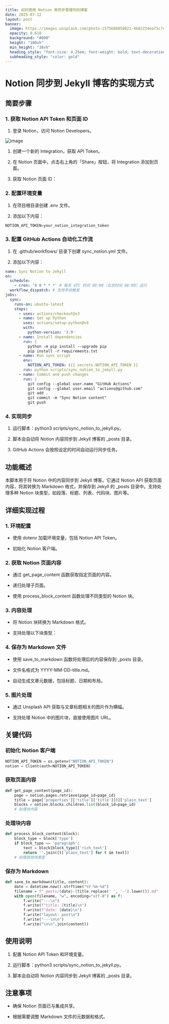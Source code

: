 ```yaml
---
title: 如何使用 Notion 来同步管理你的博客
date: 2025-07-12
layout: post
banner:
  image: https://images.unsplash.com/photo-1575680850021-4b82234ea75c?crop=entropy&cs=tinysrgb&fit=max&fm=jpg&ixid=M3w2OTIwMzJ8MHwxfHJhbmRvbXx8fHx8fHx8fDE3NTIzMDg4MTV8&ixlib=rb-4.1.0&q=80&w=1080
  opacity: 0.618
  background: "#000"
  height: "100vh"
  min_height: "38vh"
  heading_style: "font-size: 4.25em; font-weight: bold; text-decoration: underline"
  subheading_style: "color: gold"
---
```


# Notion 同步到 Jekyll 博客的实现方式

## 简要步骤

### 1. 获取 Notion API Token 和页面 ID

1. 登录 Notion，访问 Notion Developers。

![image](https://prod-files-secure.s3.us-west-2.amazonaws.com/a7a0cc5a-89b9-4cda-8686-1fba0ca52f40/d19c1afe-dea5-4312-9333-786b0ba83054/image.png?X-Amz-Algorithm=AWS4-HMAC-SHA256&X-Amz-Content-Sha256=UNSIGNED-PAYLOAD&X-Amz-Credential=ASIAZI2LB466R7JZBBKG%2F20250712%2Fus-west-2%2Fs3%2Faws4_request&X-Amz-Date=20250712T082654Z&X-Amz-Expires=3600&X-Amz-Security-Token=IQoJb3JpZ2luX2VjEOD%2F%2F%2F%2F%2F%2F%2F%2F%2F%2FwEaCXVzLXdlc3QtMiJIMEYCIQDnjqcyfCv1Agu1jFUPp%2FXZ3S%2FfyKdY0UKE0StDj93%2BrgIhANBL978x%2FrQdLYuERN%2BRylOTjzZQXte7dLNbSLqC8SzoKogECOn%2F%2F%2F%2F%2F%2F%2F%2F%2F%2FwEQABoMNjM3NDIzMTgzODA1IgzwHzLOzRsTc3tuAIQq3AMYGOqhb%2FJJmPcK%2FjZDkU7e7wrbPJiF7uFRSDNaI5g6O%2BOBOzP4bYBsHMlz3a9YM0wOMu6gqW21T5X5NKeJ74P8uXN8DblCr2OWUvjRR%2FZat%2BVoyN2pHjn7U%2FpNaj2DWTNKlCEHE18lEbfjlLlnQ2iWRQxs0dhqjtm27uyaVxijg%2Fhxxk7qZ8Oddn1dNWj01P%2FaIUZpqHbG2g30pneW%2B1z%2BlTZ0oYylau%2FWjPHg6RpPws3gDBHYWabgEQLxcEhJGS0VGGOMl7JN%2FG9F8Bkih74ajuJJ%2BjlGyieCh4kLDJ%2Be%2BrEApHvF1wqdwMAyXxFe11GRZsGhA4GgEX08KNM83K1BannQAEvin4Ct3svvZdeD2OmDchTWuLruSvUMcjB665A0i0SPOm6KEroGbsqghEi3%2Ft04At96BH0eZQRX6GsyeMm9zRz8cEnALNHcXB2IogNGYKWaMNRjgFZNBxaMEbvvEFluV8O8mPzPPh6B5ui8UmSfswlP%2FqpAyI0cI7Zdj5HosRkmR8dNBoeHHX%2FB%2BomKPXTNSHpU9P9NLUsB1yVR3t0qtu3LpsB0GnUppdLXPB5XIguqXFqSQrVmQrxhwk87FbKZQtB1zC3NWXEkQIcRLlC2h9ok1Jnjd6kskzDjocjDBjqkAfdjsMJ36ryQOmlZPdzhhHAvPRBz8xvFHq589rNPkov2Rgypep7m0ZzsGj9vedEpGyFh4R2Ib3nIlFUAkyNpVdwiOF1MmKGQ3GY9kkvhqh1WqaJCxv%2F81DOeyQSJxaROOciqANO4nyPVi3B1gNFgHQSiE8Um3BcdZnCSbSQ5CMRLkR0EB8YyicNasozt7KOy317MUCwxomzOvAvSYH7a734d2lLP&X-Amz-Signature=5157773519c32449771c3e0af399a52e37a9edb7fce39733a59c82ff5c4cfcb6&X-Amz-SignedHeaders=host&x-amz-checksum-mode=ENABLED&x-id=GetObject)

1. 创建一个新的 Integration，获取 API Token。

1. 在 Notion 页面中，点击右上角的「Share」按钮，将 Integration 添加到页面。

1. 获取 Notion 页面 ID：


### 2. 配置环境变量

1. 在项目根目录创建 .env 文件。

1. 添加以下内容：

```javascript
NOTION_API_TOKEN=your_notion_integration_token
```

### 3. 配置 GitHub Actions 自动化工作流

1. 在 .github/workflows/ 目录下创建 sync_notion.yml 文件。

1. 添加以下内容：

```yaml
name: Sync Notion to Jekyll
on:
  schedule:
    - cron: '0 0 * * *' # 每天 UTC 时间 00:00（北京时间 08:00）运行
  workflow_dispatch: # 支持手动触发
jobs:
  sync:
    runs-on: ubuntu-latest
    steps:
      - uses: actions/checkout@v3
      - name: Set up Python
        uses: actions/setup-python@v4
        with:
          python-version: '3.9'
      - name: Install dependencies
        run: |
          python -m pip install --upgrade pip
          pip install -r requirements.txt
      - name: Run sync script
        env:
          NOTION_API_TOKEN: ${{ secrets.NOTION_API_TOKEN }}
        run: python scripts/sync_notion_to_jekyll.py
      - name: Commit and push changes
        run: |
          git config --global user.name "GitHub Actions"
          git config --global user.email "actions@github.com"
          git add .
          git commit -m "Sync Notion content"
          git push
```

### 4. 实现同步

1. 运行脚本：python3 scripts/sync_notion_to_jekyll.py。

1. 脚本会自动将 Notion 内容同步到 Jekyll 博客的 _posts 目录。

1. GitHub Actions 会按照设定的时间自动运行同步任务。

## 功能概述

本脚本用于将 Notion 中的内容同步到 Jekyll 博客。它通过 Notion API 获取页面内容，将其转换为 Markdown 格式，并保存到 Jekyll 的 _posts 目录中。支持处理多种 Notion 块类型，如段落、标题、列表、代码块、图片等。

## 详细实现过程

### 1. 环境配置

- 使用 dotenv 加载环境变量，包括 Notion API Token。

- 初始化 Notion 客户端。

### 2. 获取 Notion 页面内容

- 通过 get_page_content 函数获取指定页面的内容。

- 递归处理子页面。

- 使用 process_block_content 函数处理不同类型的 Notion 块。

### 3. 内容处理

- 将 Notion 块转换为 Markdown 格式。

- 支持处理以下块类型：


### 4. 保存为 Markdown 文件

- 使用 save_to_markdown 函数将处理后的内容保存到 _posts 目录。

- 文件名格式为 YYYY-MM-DD-title.md。

- 自动生成文章元数据，包括标题、日期和布局。

### 5. 图片处理

- 通过 Unsplash API 获取与文章标题相关的图片作为横幅。

- 支持处理 Notion 中的图片块，直接使用图片 URL。

## 关键代码

### 初始化 Notion 客户端

```python
NOTION_API_TOKEN = os.getenv("NOTION_API_TOKEN")
notion = Client(auth=NOTION_API_TOKEN)
```

### 获取页面内容

```python
def get_page_content(page_id):
    page = notion.pages.retrieve(page_id=page_id)
    title = page['properties']['title']['title'][0]['plain_text']
    blocks = notion.blocks.children.list(block_id=page_id)
    # 处理块内容
```

### 处理块内容

```python
def process_block_content(block):
    block_type = block['type']
    if block_type == 'paragraph':
        text = block[block_type]['rich_text']
        return ''.join([t['plain_text'] for t in text])
    # 处理其他块类型
```

### 保存为 Markdown

```python
def save_to_markdown(title, content):
    date = datetime.now().strftime("%Y-%m-%d")
    filename = f"_posts/{date}-{title.replace(' ', '-').lower()}.md"
    with open(filename, "w", encoding="utf-8") as f:
        f.write("---\n")
        f.write(f"title: {title}\n")
        f.write(f"date: {date}\n")
        f.write("layout: post\n")
        f.write("---\n\n")
        f.write("\n\n".join(content))
```

## 使用说明

1. 配置 Notion API Token 和环境变量。

1. 运行脚本：python3 scripts/sync_notion_to_jekyll.py。

1. 脚本会自动将 Notion 内容同步到 Jekyll 博客的 _posts 目录。

## 注意事项

- 确保 Notion 页面已与集成共享。

- 根据需要调整 Markdown 文件的元数据和格式。